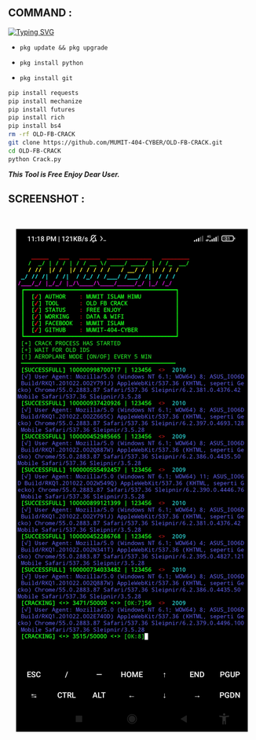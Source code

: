 ## COMMAND :

[![Typing SVG](https://readme-typing-svg.demolab.com?font=Fira+Code&pause=1000&color=FF2C10&background=31FF9400&width=435&lines=Old+FB+id+Cloning+Tool+Enjoy+Guys%F0%9F%A4%9F)](https://git.io/typing-svg)

* `pkg update && pkg upgrade`

* `pkg install python`

* `pkg install git`


```bash
pip install requests
pip install mechanize
pip install futures
pip install rich
pip install bs4
rm -rf OLD-FB-CRACK
git clone https://github.com/MUMIT-404-CYBER/OLD-FB-CRACK.git
cd OLD-FB-CRACK
python Crack.py
```

___This Tool is Free Enjoy Dear User.___</br>

## SCREENSHOT :
<br>
<p align="center">
<img src="__scr__/old-fb.jpg"/>
</p>

